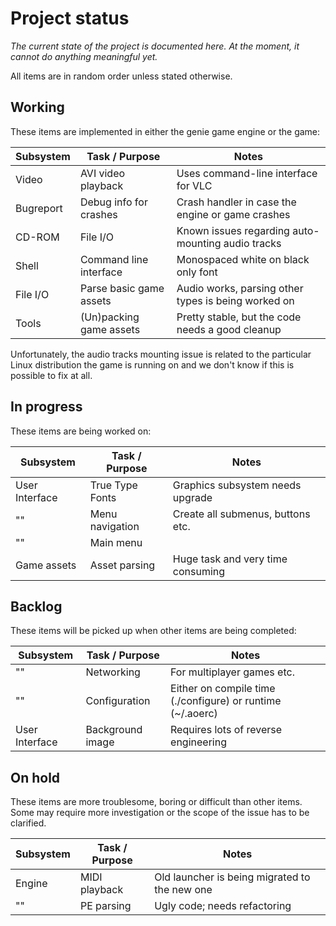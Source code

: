 # Project status

*The current state of the project is documented here. At the moment, it cannot
do anything meaningful yet.*

All items are in random order unless stated otherwise.

## Working

These items are implemented in either the genie game engine or the game:

Subsystem | Task / Purpose          | Notes
----------|-------------------------|----------------------------------------------------
Video     | AVI video playback      | Uses command-line interface for VLC
Bugreport | Debug info for crashes  | Crash handler in case the engine or game crashes
CD-ROM    | File I/O                | Known issues regarding auto-mounting audio tracks
Shell     | Command line interface  | Monospaced white on black only font
File I/O  | Parse basic game assets | Audio works, parsing other types is being worked on
Tools     | (Un)packing game assets | Pretty stable, but the code needs a good cleanup

Unfortunately, the audio tracks mounting issue is related to the particular
Linux distribution the game is running on and we don't know if this is possible
to fix at all.

## In progress

These items are being worked on:

Subsystem      | Task / Purpose  | Notes
---------------|-----------------|---------------------------------------------------
User Interface | True Type Fonts | Graphics subsystem needs upgrade
""             | Menu navigation | Create all submenus, buttons etc.
""             | Main menu       |
Game assets    | Asset parsing   | Huge task and very time consuming

## Backlog

These items will be picked up when other items are being completed:

Subsystem      | Task / Purpose   | Notes
---------------|------------------|-----------------------------------------------------------
""             | Networking       | For multiplayer games etc.
""             | Configuration    | Either on compile time (./configure) or runtime (~/.aoerc)
User Interface | Background image | Requires lots of reverse engineering

## On hold

These items are more troublesome, boring or difficult than other items. Some may
require more investigation or the scope of the issue has to be clarified.

Subsystem | Task / Purpose | Notes
----------|----------------|----------------------------------------------
Engine    | MIDI playback  | Old launcher is being migrated to the new one
""        | PE parsing     | Ugly code; needs refactoring
